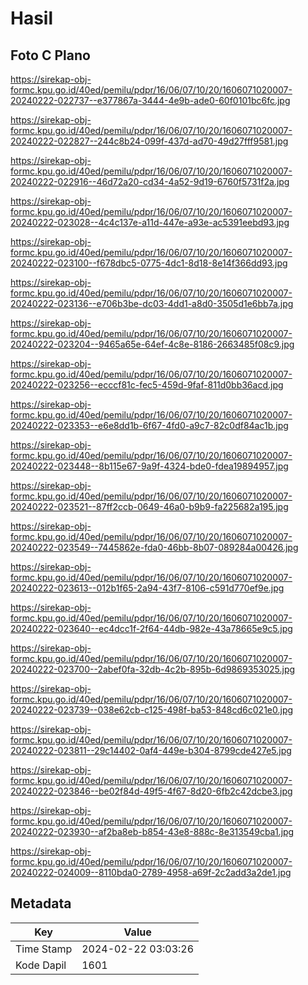 # Hasil

## Foto C Plano

https://sirekap-obj-formc.kpu.go.id/40ed/pemilu/pdpr/16/06/07/10/20/1606071020007-20240222-022737--e377867a-3444-4e9b-ade0-60f0101bc6fc.jpg

https://sirekap-obj-formc.kpu.go.id/40ed/pemilu/pdpr/16/06/07/10/20/1606071020007-20240222-022827--244c8b24-099f-437d-ad70-49d27fff9581.jpg

https://sirekap-obj-formc.kpu.go.id/40ed/pemilu/pdpr/16/06/07/10/20/1606071020007-20240222-022916--46d72a20-cd34-4a52-9d19-6760f5731f2a.jpg

https://sirekap-obj-formc.kpu.go.id/40ed/pemilu/pdpr/16/06/07/10/20/1606071020007-20240222-023028--4c4c137e-a11d-447e-a93e-ac5391eebd93.jpg

https://sirekap-obj-formc.kpu.go.id/40ed/pemilu/pdpr/16/06/07/10/20/1606071020007-20240222-023100--f678dbc5-0775-4dc1-8d18-8e14f366dd93.jpg

https://sirekap-obj-formc.kpu.go.id/40ed/pemilu/pdpr/16/06/07/10/20/1606071020007-20240222-023136--e706b3be-dc03-4dd1-a8d0-3505d1e6bb7a.jpg

https://sirekap-obj-formc.kpu.go.id/40ed/pemilu/pdpr/16/06/07/10/20/1606071020007-20240222-023204--9465a65e-64ef-4c8e-8186-2663485f08c9.jpg

https://sirekap-obj-formc.kpu.go.id/40ed/pemilu/pdpr/16/06/07/10/20/1606071020007-20240222-023256--ecccf81c-fec5-459d-9faf-811d0bb36acd.jpg

https://sirekap-obj-formc.kpu.go.id/40ed/pemilu/pdpr/16/06/07/10/20/1606071020007-20240222-023353--e6e8dd1b-6f67-4fd0-a9c7-82c0df84ac1b.jpg

https://sirekap-obj-formc.kpu.go.id/40ed/pemilu/pdpr/16/06/07/10/20/1606071020007-20240222-023448--8b115e67-9a9f-4324-bde0-fdea19894957.jpg

https://sirekap-obj-formc.kpu.go.id/40ed/pemilu/pdpr/16/06/07/10/20/1606071020007-20240222-023521--87ff2ccb-0649-46a0-b9b9-fa225682a195.jpg

https://sirekap-obj-formc.kpu.go.id/40ed/pemilu/pdpr/16/06/07/10/20/1606071020007-20240222-023549--7445862e-fda0-46bb-8b07-089284a00426.jpg

https://sirekap-obj-formc.kpu.go.id/40ed/pemilu/pdpr/16/06/07/10/20/1606071020007-20240222-023613--012b1f65-2a94-43f7-8106-c591d770ef9e.jpg

https://sirekap-obj-formc.kpu.go.id/40ed/pemilu/pdpr/16/06/07/10/20/1606071020007-20240222-023640--ec4dcc1f-2f64-44db-982e-43a78665e9c5.jpg

https://sirekap-obj-formc.kpu.go.id/40ed/pemilu/pdpr/16/06/07/10/20/1606071020007-20240222-023700--2abef0fa-32db-4c2b-895b-6d9869353025.jpg

https://sirekap-obj-formc.kpu.go.id/40ed/pemilu/pdpr/16/06/07/10/20/1606071020007-20240222-023739--038e62cb-c125-498f-ba53-848cd6c021e0.jpg

https://sirekap-obj-formc.kpu.go.id/40ed/pemilu/pdpr/16/06/07/10/20/1606071020007-20240222-023811--29c14402-0af4-449e-b304-8799cde427e5.jpg

https://sirekap-obj-formc.kpu.go.id/40ed/pemilu/pdpr/16/06/07/10/20/1606071020007-20240222-023846--be02f84d-49f5-4f67-8d20-6fb2c42dcbe3.jpg

https://sirekap-obj-formc.kpu.go.id/40ed/pemilu/pdpr/16/06/07/10/20/1606071020007-20240222-023930--af2ba8eb-b854-43e8-888c-8e313549cba1.jpg

https://sirekap-obj-formc.kpu.go.id/40ed/pemilu/pdpr/16/06/07/10/20/1606071020007-20240222-024009--8110bda0-2789-4958-a69f-2c2add3a2de1.jpg


## Metadata

| Key        | Value               |
| ---------- | ------------------- |
| Time Stamp | 2024-02-22 03:03:26 |
| Kode Dapil | 1601                |



